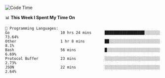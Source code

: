 <!--START_SECTION:waka-->
![Code Time](http://img.shields.io/badge/Code%20Time-335%20hrs-blue)

📊 **This Week I Spent My Time On** 

```text
💬 Programming Languages: 
Go                       10 hrs 24 mins      ██████████████████░░░░░░░   73.64% 
Other                    1 hr 8 mins         ██░░░░░░░░░░░░░░░░░░░░░░░   8.1% 
Bash                     56 mins             █░░░░░░░░░░░░░░░░░░░░░░░░   6.69% 
Protocol Buffer          23 mins             ░░░░░░░░░░░░░░░░░░░░░░░░░   2.73% 
JSON                     22 mins             ░░░░░░░░░░░░░░░░░░░░░░░░░   2.64%

```


<!--END_SECTION:waka-->